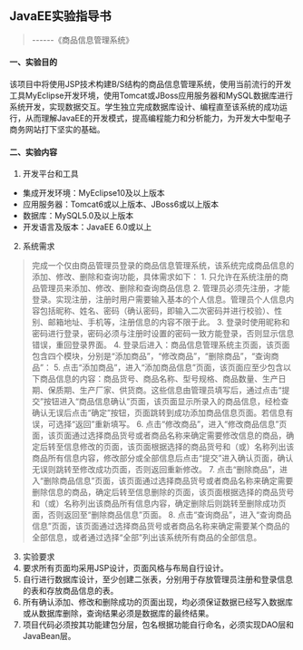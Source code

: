 
## JavaEE实验指导书
>------《商品信息管理系统》
#### 一、实验目的

该项目中将使用JSP技术构建B/S结构的商品信息管理系统，使用当前流行的开发工具MyEclipse开发环境，使用Tomcat或JBoss应用服务器和MySQL数据库进行系统开发，实现数据交互。学生独立完成数据库设计、编程直至该系统的成功运行，从而理解JavaEE的开发模式，提高编程能力和分析能力，为开发大中型电子商务网站打下坚实的基础。

#### 二、实验内容

1. 开发平台和工具
* 集成开发环境：MyEclipse10及以上版本
* 应用服务器：Tomcat6或以上版本、JBoss6或以上版本
* 数据库：MySQL5.0及以上版本
* 开发语言及版本：JavaEE 6.0或以上

2. 系统需求
> 完成一个仅由商品管理员登录的商品信息管理系统，该系统完成商品信息的添加、修改、删除和查询功能，具体需求如下：
    1. 只允许在系统注册的商品管理员来添加、修改、删除和查询商品信息
    2. 管理员必须先注册，才能登录。实现注册，注册时用户需要输入基本的个人信息。管理员个人信息内容包括昵称、姓名、密码（确认密码，即输入二次密码并进行校验）、性别、邮箱地址、手机等，注册信息的内容不限于此。
    3. 登录时使用昵称和密码进行登录，密码必须与注册时设置的密码一致方能登录，否则显示信息错误，重回登录界面。
    4. 登录后进入：商品信息管理系统主页面，该页面包含四个模块，分别是“添加商品”，“修改商品”，“删除商品”，“查询商品”：
    5. 点击“添加商品”，进入“添加商品信息”页面，该页面应至少包含以下商品信息的内容：商品货号、商品名称、型号规格、商品数量、生产日期、保质期、生产厂家、供货商。这些信息由管理员填写后，通过点击“提交”按钮进入“商品信息确认”页面，该页面显示所录入的商品信息，经检查确认无误后点击“确定”按钮，页面跳转到成功添加商品信息页面。若信息有误，可选择“返回”重新填写。
    6. 点击“修改商品”，进入“修改商品信息”页面，该页面通过选择商品货号或者商品名称来确定需要修改信息的商品，确定后转至信息修改的页面，该页面根据选择的商品货号和（或）名称列出该商品所有信息内容，修改部分或全部信息后点击“提交”进入确认页面，确认无误则跳转至修改成功页面，否则返回重新修改。
    7. 点击“删除商品”，进入“删除商品信息”页面，该页面通过选择商品货号或者商品名称来确定需要删除信息的商品，确定后转至信息删除的页面，该页面根据选择的商品货号和（或）名称列出该商品所有信息内容，确定删除后则跳转至删除成功页面，否则返回至“删除商品信息”页面。
    8. 点击“查询商品”，进入“查询商品信息”页面，该页面通过选择商品货号或者商品名称来确定需要某个商品的全部信息，或者通过选择“全部”列出该系统所有商品的全部信息。

3. 实验要求
1. 要求所有页面均采用JSP设计，页面风格与布局自行设计。
2. 自行进行数据库设计，至少创建二张表，分别用于存放管理员注册和登录信息的表和存放商品信息的表。
3. 所有确认添加、修改和删除成功的页面出现，均必须保证数据已经写入数据库或从数据库删除，查询结果必须是数据库的最终结果。
4. 项目代码必须按其功能建包分层，包名根据功能自行命名，必须实现DAO层和JavaBean层。